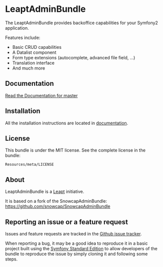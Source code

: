 LeaptAdminBundle
================

The LeaptAdminBundle provides backoffice capabilities for your Symfony2 application.

Features include:

- Basic CRUD capabilities
- A Datalist component
- Form type extensions (autocomplete, advanced file field, ...)
- Translation interface
- And much more

Documentation
-------------

[Read the Documentation for master](http://docs.snowcap.be/admin-bundle/)

Installation
------------

All the installation instructions are located in [documentation](http://docs.snowcap.be/admin-bundle/).

License
-------

This bundle is under the MIT license. See the complete license in the bundle:

    Resources/meta/LICENSE

About
-----

LeaptAdminBundle is a [Leapt](https://github.com/leapt) initiative.

It is based on a fork of the SnowcapAdminBundle: https://github.com/snowcap/SnowcapAdminBundle

Reporting an issue or a feature request
---------------------------------------

Issues and feature requests are tracked in the [Github issue tracker](https://github.com/leapt/admin-bundle/issues).

When reporting a bug, it may be a good idea to reproduce it in a basic project
built using the [Symfony Standard Edition](https://github.com/symfony/symfony-standard)
to allow developers of the bundle to reproduce the issue by simply cloning it
and following some steps.
